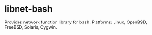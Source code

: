 libnet-bash
===========

Provides network function library for bash. Platforms: Linux, OpenBSD, FreeBSD, Solaris, Cygwin.
